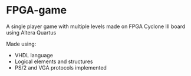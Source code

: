 # FPGA-game

A single player game with multiple levels made on FPGA Cyclone III board using Altera Quartus
 
Made using:
* VHDL language
* Logical elements and structures
* PS/2 and VGA protocols implemented